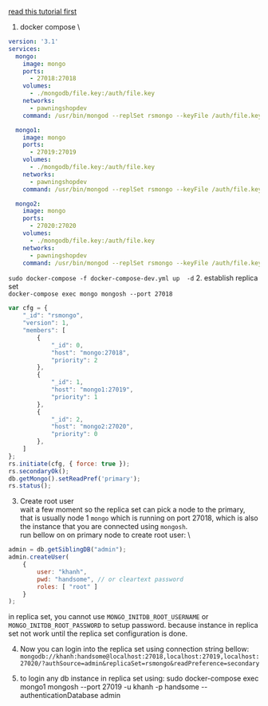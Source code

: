 [read this tutorial first](https://docs.mongodb.com/manual/tutorial/deploy-replica-set-with-keyfile-access-control/#std-label-deploy-repl-set-with-auth)

1. docker compose \
```yml
version: '3.1'
services:
  mongo:
    image: mongo
    ports:
      - 27018:27018
    volumes:
      - ./mongodb/file.key:/auth/file.key
    networks:
      - pawningshopdev
    command: /usr/bin/mongod --replSet rsmongo --keyFile /auth/file.key --bind_ip_all --port 27018

  mongo1:
    image: mongo
    ports:
      - 27019:27019
    volumes:
      - ./mongodb/file.key:/auth/file.key
    networks:
      - pawningshopdev
    command: /usr/bin/mongod --replSet rsmongo --keyFile /auth/file.key --bind_ip_all --port 27019

  mongo2:
    image: mongo
    ports:
      - 27020:27020
    volumes:
      - ./mongodb/file.key:/auth/file.key
    networks:
      - pawningshopdev
    command: /usr/bin/mongod --replSet rsmongo --keyFile /auth/file.key --bind_ip_all --port 27020
```
`sudo docker-compose -f docker-compose-dev.yml up  -d`
2. establish replica set \
`docker-compose exec mongo mongosh --port 27018`
```js
var cfg = {
    "_id": "rsmongo",
    "version": 1,
    "members": [
        {
            "_id": 0,
            "host": "mongo:27018",
            "priority": 2
        },
        {
            "_id": 1,
            "host": "mongo1:27019",
            "priority": 1
        },
        {
            "_id": 2,
            "host": "mongo2:27020",
            "priority": 0
        },
    ]
};
rs.initiate(cfg, { force: true });
rs.secondaryOk();
db.getMongo().setReadPref('primary');
rs.status();
```
3. Create root user \
wait a few moment so the replica set can pick a node to the primary, that is usually node 1 `mongo` which is running on port 27018, which is also the instance that you are connected using `mongosh`. \
run bellow on on primary node to create root user: \
```js
admin = db.getSiblingDB("admin");
admin.createUser(
	{
		user: "khanh",
		pwd: "handsome", // or cleartext password
		roles: [ "root" ]
	}
);
```

in replica set, you cannot use `MONGO_INITDB_ROOT_USERNAME` or `MONGO_INITDB_ROOT_PASSWORD` to setup password. because instance in replica set not work until the replica set configuration is done.

4. Now you can login into the replica set using connection string bellow:
`mongodb://khanh:handsome@localhost:27018,localhost:27019,localhost:27020/?authSource=admin&replicaSet=rsmongo&readPreference=secondary`

5. to login any db instance in replica set using:
sudo docker-compose exec mongo1 mongosh --port 27019 -u khanh -p handsome --authenticationDatabase admin